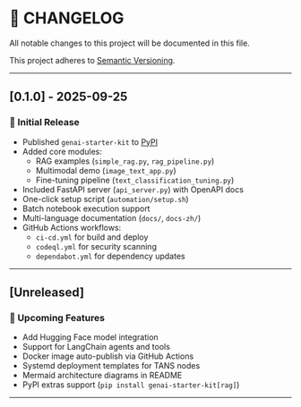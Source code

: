 # 📜 CHANGELOG

All notable changes to this project will be documented in this file.

This project adheres to [Semantic Versioning](https://semver.org/spec/v2.0.0.html).

---

## [0.1.0] - 2025-09-25

### 🎉 Initial Release

- Published `genai-starter-kit` to [PyPI](https://pypi.org/project/genai-starter-kit/)
- Added core modules:
  - RAG examples (`simple_rag.py`, `rag_pipeline.py`)
  - Multimodal demo (`image_text_app.py`)
  - Fine-tuning pipeline (`text_classification_tuning.py`)
- Included FastAPI server (`api_server.py`) with OpenAPI docs
- One-click setup script (`automation/setup.sh`)
- Batch notebook execution support
- Multi-language documentation (`docs/`, `docs-zh/`)
- GitHub Actions workflows:
  - `ci-cd.yml` for build and deploy
  - `codeql.yml` for security scanning
  - `dependabot.yml` for dependency updates

---

## [Unreleased]

### 🚧 Upcoming Features

- Add Hugging Face model integration
- Support for LangChain agents and tools
- Docker image auto-publish via GitHub Actions
- Systemd deployment templates for TANS nodes
- Mermaid architecture diagrams in README
- PyPI extras support (`pip install genai-starter-kit[rag]`)

---
